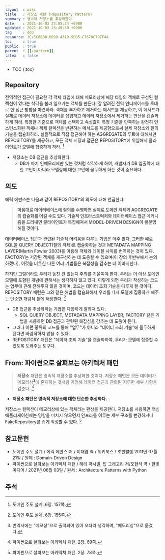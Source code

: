 ```yaml
---
layout  : wiki
title   : 저장소 패턴 (Repository Pattern)
summary : 영속적 저장소를 추상화한다.
date    : 2021-10-03 23:05:34 +0900
updated : 2021-10-03 23:49:30 +0900
tag     : ddd
resource: 1C/5C0B08-D090-431D-9DD5-C7670C797F4A
toc     : true
public  : true
parent  : [[/pattern]]
latex   : false
---
```

* TOC
{:toc}

## Repository

>
전역적인 접근이 필요한 각 객체 타입에 대해 메모리상에 해당 타입의 객체로 구성된 컬렉션이 있다는 착각을 불러 일으키는 객체를 만든다.
잘 알려진 전역 인터페이스를 토대로 한 접근 방법을 마련하라.
객체를 추가하고 제거하는 메서드를 제공하고, 이 메서드가 실제로 데이터 저장소에 데이터를 삽입하고 데이터 저장소에서 제거하는 연산을 캡슐화하게 하라.
특정한 기준으로 객체를 선택하고 속성값이 특정 기준을 만족하는 완전히 인스턴스화된 객체나 객체 컬렉션을 반환하는 메서드를 제공함으로써 실제 저장소와 질의 기술을 캡슐화하라.
실질적으로 직접 접근해야 하는 AGGREGATE의 루트에 대해서만 REPOSITORY를 제공하고, 모든 객체 저장과 접근은 REPOSITORY에 위임해서 클라이언트가 모델에 집중하게 하라.
[^ddd-157]

- 저장소는 DB 접근을 추상화한다.
    - DB가 마치 인메모리에만 있는 것처럼 착각하게 하여, 개발자가 DB 입출력에 대한 고민이 아니라 모델링에 대한 고민에 몰두하게 하는 것이 중요하다.

## 의도

에릭 에반스는 다음과 같이 REPOSITORY의 의도에 대해 언급한다.

> **마음대로 데이터베이스에 질의를 수행하면 실제로 도메인 객체와 AGGREGATE의 캡슐화를 어길 수도 있다.
기술적 인프라스트럭처와 데이터베이스 접근 메커니즘을 드러내면 클라이언트가 복잡해져서 MODEL-DRIVEN DESIGN이 불분명해질 것이다.**
>
데이터베이스 접근과 관련된 기술적 어려움을 다루는 기법은 아주 많다.
그러한 예로 SQL을 QUERY OBJECT(질의 객체)로 캡슐화하는 것과 METADATA MAPPING LAYER(Martin Fowler 2003)를 이용해 객체와 테이블 사이를 번역하는 것이 있다.
FACTORY는 저장된 객체를 재구성하는 데 도움될 수 있으며(이 장의 후반부에서 논의하겠다), 이것을 비롯한 다른 여러 기법들은 복잡성을 감추는 데 이바지한다.
>
하지만 그렇더라도 우리가 놓친 건 없는지 주의를 기울여야 한다.
우리는 더 이상 도메인 모델에 포함된 개념에 관해서는 생각하지 않고 있다.
이렇게 되면 우리가 작성하는 코드는 업무에 관해 전해주지 않을 것이며, 코드는 데이터 조회 기술을 다루게 될 것이다.
REPOSITORY 패턴은 그와 같은 해법을 캡슐화해서 우리를 다시 모델에 집중하게 해주는 단순한 개념적 틀에 해당한다.
[^ddd-155]

- DB 접근을 추상화하는 기법은 다양하게 알려져 있다.
    - SQL QUERY OBJECT, METADATA MAPPING LAYER, FACTORY 같은 기법을 사용하면 DB 접근과 관련된 복잡성을 감추는 데 도움이 된다.
- 그러나 이런 종류의 코드를 통해 "업무"가 아니라 "데이터 조회 기술"에 몰두하게 된다면 바람직하지 않을 수 있다.
- REPOSITORY 패턴은 "데이터 조회 기술"을 캡슐화하여, 우리가 모델에 집중할 수 있도록 도와주는 도구다.


## From: 파이썬으로 살펴보는 아키텍처 패턴

> **저장소** 패턴은 영속적 저장소를 추상화한 것이다.
저장소 패턴은 모든 데이터가 메모리상[^harry-69-typo]에 존재하는 것처럼 가정해 데이터 접근과 관련된 지루한 세부 사항을 감춘다.
[^harry-69]

<span/>

>
- **저장소 패턴은 영속적 저장소에 대한 단순한 추상화다.**
>
저장소는 컬렉션이 메모리상에 있는 객체라는 환상을 제공한다.
저장소를 사용하면 핵심 애플리케이션에는 영향을 미치지 않으면서 인프라를 이루는 세부 구조를 변경하거나 FakeRepository를 쉽게 작성할 수 있다.
[^harry-78]

## 참고문헌

- 도메인 주도 설계 / 에릭 에반스 저 / 이대엽 역 / 위키북스 / 초판발행 2011년 07월 21일 / 원제 : Domain-Driven Design
- 파이썬으로 살펴보는 아키텍처 패턴 / 해리 퍼시벌, 밥 그레고리 저/오현석 역 / 한빛미디어 / 2021년 06월 03일 / 원서 : Architecture Patterns with Python

## 주석

[^ddd-155]: 도메인 주도 설계. 6장. 155쪽.
[^ddd-157]: 도메인 주도 설계. 6장. 157쪽.
[^harry-69-typo]: 번역서에는 "메모상"으로 출력되어 있어 오타라 생각하여, "메모리상"으로 옮겼다.
[^harry-69]: 파이썬으로 살펴보는 아키텍처 패턴. 2장. 69쪽.
[^harry-78]: 파이썬으로 살펴보는 아키텍처 패턴. 2장. 78쪽.

